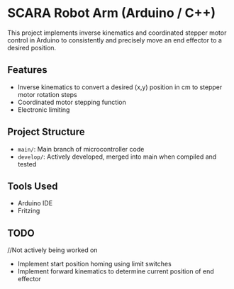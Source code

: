 # SCARA Robot Arm (Arduino / C++)

This project implements inverse kinematics and coordinated stepper motor control in Arduino to consistently and precisely move an end effector to a desired position. 

## Features

- Inverse kinematics to convert a desired (x,y) position in cm to stepper motor rotation steps
- Coordinated motor stepping function
- Electronic limiting

## Project Structure

- `main/`: Main branch of microcontroller code
- `develop/`: Actively developed, merged into main when compiled and tested

## Tools Used

- Arduino IDE
- Fritzing

## TODO
//Not actively being worked on
- Implement start position homing using limit switches
- Implement forward kinematics to determine current position of end effector
